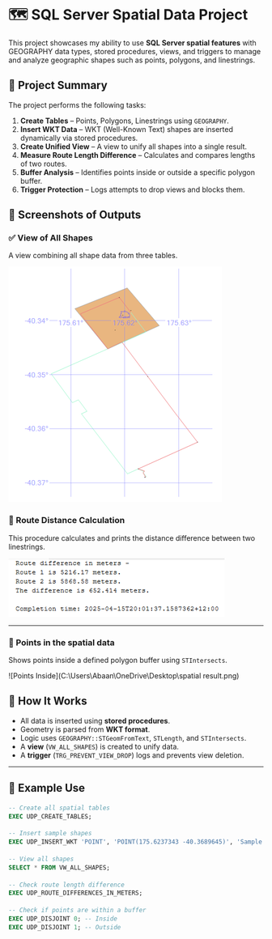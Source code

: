 # 🗺️ SQL Server Spatial Data Project

This project showcases my ability to use **SQL Server spatial features** with GEOGRAPHY data types, stored procedures, views, and triggers to manage and analyze geographic shapes such as points, polygons, and linestrings.

## 🧠 Project Summary

The project performs the following tasks:

1. **Create Tables** – Points, Polygons, Linestrings using `GEOGRAPHY`.
2. **Insert WKT Data** – WKT (Well-Known Text) shapes are inserted dynamically via stored procedures.
3. **Create Unified View** – A view to unify all shapes into a single result.
4. **Measure Route Length Difference** – Calculates and compares lengths of two routes.
5. **Buffer Analysis** – Identifies points inside or outside a specific polygon buffer.
6. **Trigger Protection** – Logs attempts to drop views and blocks them.

## 📸 Screenshots of Outputs

### ✅ View of All Shapes
A view combining all shape data from three tables.

![Spatial Data Output](screenshots/Spatial_data1.png)

### 📏 Route Distance Calculation
This procedure calculates and prints the distance difference between two linestrings.

![Route Difference](screenshots/distance.png)

---

### 📍 Points in the spatial data
Shows points inside a defined polygon buffer using `STIntersects`.

![Points Inside](C:\Users\Abaan\OneDrive\Desktop\spatial result.png)


## 💬 How It Works

- All data is inserted using **stored procedures**.
- Geometry is parsed from **WKT format**.
- Logic uses `GEOGRAPHY::STGeomFromText`, `STLength`, and `STIntersects`.
- A **view** (`VW_ALL_SHAPES`) is created to unify data.
- A **trigger** (`TRG_PREVENT_VIEW_DROP`) logs and prevents view deletion.

---

## 🧪 Example Use

```sql
-- Create all spatial tables
EXEC UDP_CREATE_TABLES;

-- Insert sample shapes
EXEC UDP_INSERT_WKT 'POINT', 'POINT(175.6237343 -40.3689645)', 'Sample Point';

-- View all shapes
SELECT * FROM VW_ALL_SHAPES;

-- Check route length difference
EXEC UDP_ROUTE_DIFFERENCES_IN_METERS;

-- Check if points are within a buffer
EXEC UDP_DISJOINT 0; -- Inside
EXEC UDP_DISJOINT 1; -- Outside
